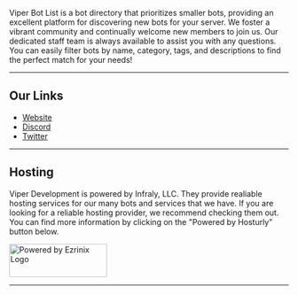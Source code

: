 <p>Viper Bot List is a bot directory that prioritizes smaller bots, providing an excellent platform for discovering new bots for your server. We foster a vibrant community and continually welcome new members to join us. Our dedicated staff team is always available to assist you with any questions. You can easily filter bots by name, category, tags, and descriptions to find the perfect match for your needs!</p>

<hr>

## Our Links
<ul>
  <li><a href="https://viperdevelopment.xyz">Website</a></li>
  <li><a href="https://discord.gg/KanBnXqdM4">Discord</a></li>
  <li><a href="https://x.com/ViperDev_">Twitter</a></li>
</ul>

<hr>

## Hosting
<p>Viper Development is powered by Infraly, LLC. They provide realiable hosting services for our many bots and services that we have. If you are looking for a reliable hosting provider, we recommend checking them out. You can find more information by clicking on the "Powered by Hosturly" button below.</p>

<a href="https://ezrinix.com" target="_blank"><img src="https://ezrinix.network/images/Powered-By-Ezrinix.png" width="176" height="60" alt="Powered by Ezrinix Logo"></img></a>

<hr>
